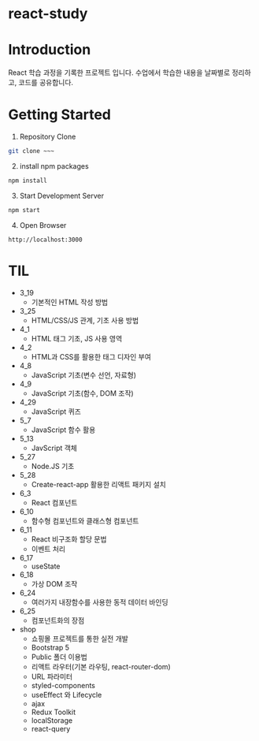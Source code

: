 # react-study

# Introduction
React 학습 과정을 기록한 프로젝트 입니다. 수업에서 학습한 내용을 날짜별로 정리하고, 코드를 공유합니다.

# Getting Started
1. Repository Clone
```bash
git clone ~~~
```
2. install npm packages
```bash
npm install
```

3. Start Development Server
```bash
npm start
```

4. Open Browser 
```
http://localhost:3000
```

# TIL
- 3_19
    - 기본적인 HTML 작성 방법
- 3_25
    - HTML/CSS/JS 관계, 기초 사용 방법
- 4_1 
    - HTML 태그 기초, JS 사용 영역
- 4_2
    - HTML과 CSS를 활용한 태그 디자인 부여
- 4_8
    - JavaScript 기초(변수 선언, 자료형)
- 4_9
    - JavaScript 기초(함수, DOM 조작)
- 4_29
    - JavaScript 퀴즈
- 5_7
    - JavaScript 함수 활용
- 5_13
    - JavScript 객체 
- 5_27
    - Node.JS 기초
- 5_28
    - Create-react-app 활용한 리액트 패키지 설치
- 6_3
    - React 컴포넌트
- 6_10 
    - 함수형 컴포넌트와 클래스형 컴포넌트
- 6_11
    - React 비구조화 할당 문법
    - 이벤트 처리
- 6_17
    - useState
- 6_18
    - 가상 DOM 조작
- 6_24
    - 여러가지 내장함수를 사용한 동적 데이터 바인딩
- 6_25
    - 컴포넌트화의 장점
- shop
    - 쇼핑몰 프로젝트를 통한 실전 개발
    - Bootstrap 5
    - Public 폴더 이용법
    - 리액트 라우터(기본 라우팅, react-router-dom)
    - URL 파라미터
    - styled-components
    - useEffect 와 Lifecycle
    - ajax
    - Redux Toolkit
    - localStorage
    - react-query
